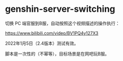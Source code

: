 # genshin-server-switching

切换 PC 端官服到B服，自动按照这个视频描述的操作执行：

https://www.bilibili.com/video/BV1PQ4y127X3

2022年1月5日（2.4版本）测试有效。

脚本是一次性的（不幂等），目标场景是在网吧玩B服。